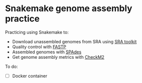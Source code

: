 # Snakemake genome assembly practice

Practicing using Snakemake to:
* Download unassembled genomes from SRA using [SRA toolkit](https://github.com/ncbi/sra-tools/wiki)
* Quality control with [FASTP](https://github.com/OpenGene/fastp)
* Assembled genomes with [SPAdes](https://github.com/ablab/spades#sec3.1)
* Get genome assembly metrics with [CheckM2](https://github.com/chklovski/CheckM2)

To do:

- [ ] Docker container 

